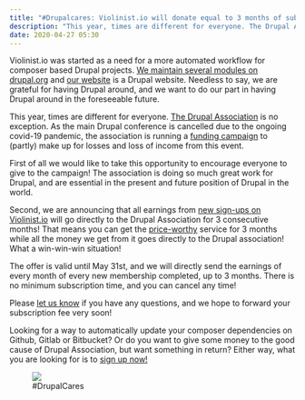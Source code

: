 ```yaml
---
title: "#Drupalcares: Violinist.io will donate equal to 3 months of subscriptions for all new sign-ups!"
description: "This year, times are different for everyone. The Drupal Association is no exception. As the main Drupal conference is cancelled due to the…"
date: 2020-04-27 05:30
---
```


<p name="8f41" id="8f41" class="graf graf--p graf-after--h3">Violinist.io was started as a need for a more automated workflow for composer based Drupal projects. <a href="https://www.drupal.org/violinist" data-href="https://www.drupal.org/violinist" class="markup--anchor markup--p-anchor" rel="noopener" target="_blank">We maintain several modules on drupal.org</a> and <a href="https://violinist.io/?utm_source=medium&amp;utm_medium=blog&amp;utm_campaign=da_funding" data-href="https://violinist.io/?utm_source=medium&amp;utm_medium=blog&amp;utm_campaign=da_funding" class="markup--anchor markup--p-anchor" rel="noopener" target="_blank">our website</a> is a Drupal website. Needless to say, we are grateful for having Drupal around, and we want to do our part in having Drupal around in the foreseeable future.</p><p name="6f9e" id="6f9e" class="graf graf--p graf-after--p">This year, times are different for everyone. <a href="https://www.drupal.org/association" data-href="https://www.drupal.org/association" class="markup--anchor markup--p-anchor" rel="noopener" target="_blank">The Drupal Association</a> is no exception. As the main Drupal conference is cancelled due to the ongoing covid-19 pandemic, the association is running a <a href="https://www.drupal.org/association/drupal-cares-challenge" data-href="https://www.drupal.org/association/drupal-cares-challenge" class="markup--anchor markup--p-anchor" rel="noopener" target="_blank">funding campaign</a> to (partly) make up for losses and loss of income from this event.</p><p name="6d86" id="6d86" class="graf graf--p graf-after--p">First of all we would like to take this opportunity to encourage everyone to give to the campaign! The association is doing so much great work for Drupal, and are essential in the present and future position of Drupal in the world.</p><p name="da76" id="da76" class="graf graf--p graf-after--p">Second, we are announcing that all earnings from <a href="https://violinist.io/?utm_source=medium&amp;utm_medium=blog&amp;utm_campaign=da_funding" data-href="https://violinist.io/?utm_source=medium&amp;utm_medium=blog&amp;utm_campaign=da_funding" class="markup--anchor markup--p-anchor" rel="noopener" target="_blank">new sign-ups on Violinist.io</a> will go directly to the Drupal Association for 3 consecutive months! That means you can get the <a href="https://violinist.io/pricing?utm_source=medium&amp;utm_medium=blog&amp;utm_campaign=da_funding" data-href="https://violinist.io/pricing?utm_source=medium&amp;utm_medium=blog&amp;utm_campaign=da_funding" class="markup--anchor markup--p-anchor" rel="noopener" target="_blank">price-worthy</a> service for 3 months while all the money we get from it goes directly to the Drupal association! What a win-win-win situation!</p><p name="b1c0" id="b1c0" class="graf graf--p graf-after--p">The offer is valid until May 31st, and we will directly send the earnings of every month of every new membership completed, up to 3 months. There is no minimum subscription time, and you can cancel any time!</p><p name="b93b" id="b93b" class="graf graf--p graf-after--p">Please <a href="https://violinist.io/contact?utm_source=medium&amp;utm_medium=blog&amp;utm_campaign=da_funding" data-href="https://violinist.io/contact?utm_source=medium&amp;utm_medium=blog&amp;utm_campaign=da_funding" class="markup--anchor markup--p-anchor" rel="noopener" target="_blank">let us know</a> if you have any questions, and we hope to forward your subscription fee very soon!</p><p name="8218" id="8218" class="graf graf--p graf-after--p">Looking for a way to automatically update your composer dependencies on Github, Gitlab or Bitbucket? Or do you want to give some money to the good cause of Drupal Association, but want something in return? Either way, what you are looking for is to <a href="https://violinist.io/?utm_source=medium&amp;utm_medium=blog&amp;utm_campaign=da_funding" data-href="https://violinist.io/?utm_source=medium&amp;utm_medium=blog&amp;utm_campaign=da_funding" class="markup--anchor markup--p-anchor" rel="noopener" target="_blank">sign up now!</a></p><figure name="607b" id="607b" class="graf graf--figure graf-after--p graf--trailing"><img class="graf-image" data-image-id="1*63HhihJvTT0UulTq38AjYA.png" data-width="444" data-height="370" data-is-featured="true" src="https://cdn-images-1.medium.com/max/800/1*63HhihJvTT0UulTq38AjYA.png"><figcaption class="imageCaption">#DrupalCares</figcaption></figure>